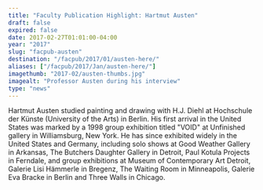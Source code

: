 ```yaml
---
title: "Faculty Publication Highlight: Hartmut Austen"
draft: false
expired: false
date: 2017-02-27T01:01:00-04:00
year: "2017"
slug: "facpub-austen"
destination: "/facpub/2017/01/austen-here/"
aliases: ["/facpub/2017/Jan/austen-here/"]
imagethumb: "2017-02/austen-thumbs.jpg"
imagealt: "Professor Austen during his interview"
type: "news"
---
```


Hartmut Austen studied painting and drawing with H.J. Diehl at Hochschule der Künste (University of the Arts) in Berlin. His first arrival in the United States was marked by a 1998 group exhibition titled "VOID" at Unfinished gallery in Williamsburg, New York. He has since exhibited widely in the United States and Germany, including solo shows at Good Weather Gallery in Arkansas, The Butchers Daughter Gallery in Detroit, Paul Kotula Projects in Ferndale, and group exhibitions at Museum of Contemporary Art Detroit, Galerie Lisi Hämmerle in Bregenz, The Waiting Room in Minneapolis, Galerie Eva Bracke in Berlin and Three Walls in Chicago.
